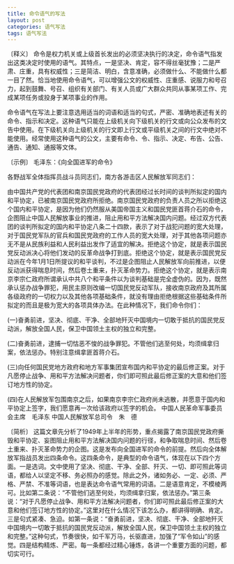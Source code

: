 ```yaml
---
title: 命令语气的写法
layout: post
categories: 语气写法
tags: 语气写法
---
```


〔释义〕 命令是权力机关或上级首长发出的必须坚决执行的决定，命令语气指发出这类决定时使用的语气。其特点，一是坚决、肯定，容不得丝毫犹豫；二是严肃、庄重，具有权威性；三是简洁、明白，含意准确，必须做什么、不能做什么都一目了然。恰当地使用命令语气，可以增强公文的权威性、庄重感、说服力和号召力，起到鼓舞、号召、组织有关部门、有关人员或广大群众共同从事某项工作、完成某项任务或投身于某项事业的作用。

命令语气在写法上要注意选用适当的词语和适当的句式，严密、准确地表述有关的命令、指示和决定。这种语气只能在上级机关向下级机关的行文或向公众发布的文告中使用。在下级机关向上级机关的行文即上行文或平级机关之间的行文中绝对不能使用。经常使用这种语气的公文，主要有命令、令、指示、决定、布告、公告、通告、通知、通报等文体。

〔示例〕 毛泽东：《向全国进军的命令》

各野战军全体指挥员战斗员同志们，南方各游击区人民解放军同志们：

由中国共产党的代表团和南京国民党政府的代表团经过长时间的谈判所拟定的国内和平协定，已被南京国民党政府所拒绝。南京国民党政府的负责人员之所以拒绝这个国内和平协定，是因为他们仍然服从美国帝国主义和国民党匪首蒋介石的命令，企图阻止中国人民解放事业的推进，阻止用和平方法解决国内问题。经过双方代表团的谈判所拟定的国内和平协定八条二十四款，表示了对于战犯问题的宽大处理，对于国民党军队的官兵和国民党政府的工作人员的宽大处理，对于其他各项问题亦无不是从民族利益和人民利益出发作了适宜的解决。拒绝这个协定，就是表示国民党反动派决心将他们发动的反革命战争打到底。拒绝这个协定，就是表示国民党反动派在今年1月1日所提议的和平谈判，不过是企图阻止人民解放军向前推进，以便反动派获得喘息时间，然后卷土重来，扑灭革命势力。拒绝这个协定，就是表示南京李宗仁政府所谓承认中共八个和平条件以为谈判基础是完全虚伪的。因为，既然承认惩办战争罪犯，用民主原则改编一切国民党反动军队，接收南京政府及其所属各级政府的一切权力以及其他各项基础条件，就没有理由拒绝根据这些基础条件所拟定的而且是极为宽大的各项具体办法。在此种情况下，我们命令你们：

(一)奋勇前进，坚决、彻底、干净、全部地歼灭中国境内一切敢于抵抗的国民党反动派，解放全国人民，保卫中国领土主权的独立和完整。

(二)奋勇前进，逮捕一切怙恶不悛的战争罪犯。不管他们逃至何处，均须缉拿归案，依法惩办。特别注意缉拿匪首蒋介石。

(三)向任何国民党地方政府和地方军事集团宣布国内和平协定的最后修正案。对于凡愿停止战争、用和平方法解决问题者，你们即可照此最后修正案的大意和他们签订地方性的协定。

(四)在人民解放军包围南京之后，如果南京李宗仁政府尚未逃散，并愿意于国内和平协定上签字，我们愿意再一次给该政府以签字的机会。
中国人民革命军事委员会主席　毛泽东
中国人民解放军总司令　朱　德

〔简析〕 这篇文章先分析了1949年上半年的形势，重点揭露了南京国民党政府撕毁和平协定、妄图阻止用和平方法解决国内问题的行径，和争取喘息时间、然后卷土重来、扑灭革命势力的企图。这是发布向全国进军的命令的前提。然后向全体解放军指战员发出四条命令。这四条命令，是典型的命令语气，体现在以下四个方面。一是选词。文中使用了坚决、彻底、干净、全部、歼灭、一切、即可照此等词语，都给人以坚定不移、务必照办的感觉。除此之外，诸如务必、一定、必须、严格、严禁、不准等词语，也是表达命令语气常用的词语。二是语意肯定，不模棱两可。比如第二条说：“不管他们逃至何处，均须缉拿归案，依法惩办。”第三条说：“对于凡愿停止战争、用和平方法解决问题者，你们即可照此最后修正案的大意和他们签订地方性的协定。”这里对在什么情况下该怎么办，都讲得明确、肯定。三是句式紧凑、急迫。如第一条说：“奋勇前进，坚决、彻底、干净、全部地歼灭中国境内一切敢于抵抗的国民党反动派，解放全国人民，保卫中国领土主权的独立和完整。”这种句式，节奏很快，如千军万马，长驱直进，加强了“军令如山”的感觉。四是结构精炼、严密。每一条都经过精心锤炼，各讲一个重要方面的问题，都切实可行。 